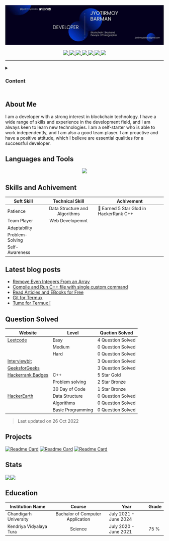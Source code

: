 <img src="pic/banner.jpg">
<p align="center">
  <a href="mailto:jyotirmoydotdev@gmail.com"> 
   <img src="https://img.shields.io/badge/Gmail-D14836?style=for-the-badge&logo=gmail&logoColor=white">
  </a>
  <a href="https://twitter.com/jyotirmoydotdev">
    <img src="https://img.shields.io/badge/Twitter-1DA1F2?style=for-the-badge&logo=twitter&logoColor=white">
  </a>
  <a href="https://www.linkedin.com/in/jyotirmoydotdev/">
    <img src="https://img.shields.io/badge/LinkedIn-0077B5?style=for-the-badge&logo=linkedin&logoColor=white">
  </a>
  <a href="https://github.com/jyotirmoydotdev">
     <img src="https://img.shields.io/badge/GitHub-100000?style=for-the-badge&logo=github&logoColor=white">
  </a>
  <a href="https://jyotirmoy.hashnode.dev">
    <img src="https://img.shields.io/badge/Hashnode-2962FF?style=for-the-badge&logo=hashnode&logoColor=white">
  </a>
  <a href="https://dev.to/jyotirmoydotdev">
    <img src="https://img.shields.io/badge/dev.to-0A0A0A?style=for-the-badge&logo=devdotto&logoColor=white">
  </a>
  <a href="https://drive.google.com/file/d/1g9qOqAcfYN4Qhtx0LGBxr9ByVmpHIy4D/view?usp=share_link">
    <img src="https://img.shields.io/badge/⇩_Resume-darkgreen?style=for-the-badge&logo=google-doc&logoColor=white&">
  </a>
<hr>

<details><summary><h3>Content<h3></summary>

- [About Me](#about-me)
- [Languages and Tools](#languages-and-tools)
- [Skills and Achivement](#skills-and-achivement)
- [Latest blog posts](#latest-blog-posts)
- [Question Solved](#question-solved)
- [Projects](#projects)
- [Stats](#stats)
- [Education](#education)

</details>

## About Me
<p>
I am a developer with a strong interest in blockchain technology. I have a wide range of skills and experience in the development field, and I am always keen to learn new technologies. I am a self-starter who is able to work independently, and I am also a good team player. I am proactive and have a positive attitude, which I believe are essential qualities for a successful developer.
</p>
</details>

## Languages and Tools
<p align="center">
  <a href="https://skillicons.dev">
    <img src="https://skillicons.dev/icons?i=c,cpp,python,markdown,html,css,tailwind,mysql,docker,bash,git,github,linux,firebase" /> <!-- Skills image -->
  </a>
</p>

## Skills and Achivement
| Soft Skill | Technical Skill | Achivement |
| - | :-:  | - | 
| Patience |  Data Structure and Algorithms|🥇 Earned 5 Star Glod in HackerRank C++
| Team Player | Web Developemnt |
| Adaptability | <!--Backend Development-->
| Problem-Solving | <!--System Design-->
| Self-Awareness | <!--Microservices--> |

## Latest blog posts 
<!-- BLOG-POST-LIST:START -->
- [Remove Even Integers From an Array](https://dev.to/jyotirmoydotdev/remove-even-integers-from-an-array-2hk)
- [Compile and Run C++ file with single custom command](https://dev.to/jyotirmoydotdev/compile-and-run-c-file-with-single-custom-command-3aol)
- [Read Articles and EBooks for Free](https://dev.to/jyotirmoydotdev/read-articles-and-ebooks-for-free-5gb9)
- [Git for Termux](https://dev.to/jyotirmoydotdev/git-for-termux-g14)
- [Tumx for Termux ❕](https://dev.to/jyotirmoydotdev/tumx-for-termux-8ii)
<!-- BLOG-POST-LIST:END -->
  
## Question Solved
  
|                                        Website                                   | Level             | Quetion Solved     |
| -------------------------------------------------------------------------------- | ----------------- | ------------------ |
| [Leetcode](https://leetcode.com/jyotirmoydotdev/)                                | Easy              | 4 Question Solved  |
|                                                                                  | Medium            | 0 Question Solved  |
|                                                                                  | Hard              | 0 Question Solved  |
| [Interviewbit](https://interviewbit.com/profile/jyotirmoydotdev/solved-problems) |                   | 3 Question Solved  |
| [GeeksforGeeks](https://auth.geeksforgeeks.org/user/jyotirmoydotdev/practice)    |                   | 3 Question Solved  |
| [Hackerrank Badges](https://www.hackerrank.com/jyotirmoydotdev)                  | C++               | 5 Star Gold        |
|                                                                                  | Problem solving   | 2 Star Bronze      |
|                                                                                  | 30 Day of Code    | 1 Star Bronze      |
| [HackerEarth](https://www.hackerearth.com/@jyotirmoydotdev)                      | Data Structure    | 0 Question Solved  |
|                                                                                  | Algorithms        | 0 Question Solved  |
|                                                                                  | Basic Programming | 0 Question Solved  |

> Last updated on 26 Oct 2022

## Projects

[![Readme Card](https://github-readme-stats.vercel.app/api/pin/?username=jyotirmoydotdev&repo=project-hello-world&layout=compact&theme=discord_old_blurple&hide_border=true)](https://github.com/jyotirmoydotdev/project-hello-world/)
[![Readme Card](https://github-readme-stats.vercel.app/api/pin/?username=jyotirmoydotdev&repo=whatsappme&layout=compact&theme=discord_old_blurple&hide_border=true)](https://github.com/jyotirmoydotdev/whatsappme/)
[![Readme Card](https://github-readme-stats.vercel.app/api/pin/?username=jyotirmoydotdev&repo=tic-tac-toe&layout=compact&theme=discord_old_blurple&hide_border=true)](https://github.com/jyotirmoydotdev/tic-tac-toe/)

## Stats

<p align="center">

<img align="center" src="https://github-readme-stats.vercel.app/api/top-langs/?username=jyotirmoydotdev&layout=compact&theme=discord_old_blurple&hide_border=true"><img align="center" src="https://github-readme-stats.vercel.app/api?username=jyotirmoydotdev&theme=discord_old_blurple&hide_border=true">

</p>

## Education
| Institution Name | Course | Year | Grade |
| - | :-: | -| -|
| Chandigarh University | Bachalor of Computer Application | July 2021 - June 2024 | |
| Kendriya Vidyalaya Tura | Science | July 2020 - June 2021 | 75 % |
